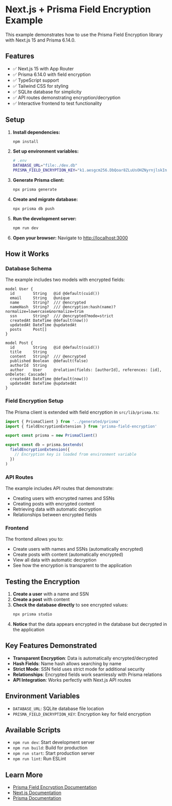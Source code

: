 # Next.js + Prisma Field Encryption Example

This example demonstrates how to use the Prisma Field Encryption library with Next.js 15 and Prisma 6.14.0.

## Features

- ✅ Next.js 15 with App Router
- ✅ Prisma 6.14.0 with field encryption
- ✅ TypeScript support
- ✅ Tailwind CSS for styling
- ✅ SQLite database for simplicity
- ✅ API routes demonstrating encryption/decryption
- ✅ Interactive frontend to test functionality

## Setup

1. **Install dependencies:**

   ```bash
   npm install
   ```

2. **Set up environment variables:**

   ```bash
   # .env
   DATABASE_URL="file:./dev.db"
   PRISMA_FIELD_ENCRYPTION_KEY="k1.aesgcm256.DbQoar8ZLuUsOHZNyrnjlskInHDYlzF3q6y1KGM7DUM="
   ```

3. **Generate Prisma client:**

   ```bash
   npx prisma generate
   ```

4. **Create and migrate database:**

   ```bash
   npx prisma db push
   ```

5. **Run the development server:**

   ```bash
   npm run dev
   ```

6. **Open your browser:**
   Navigate to [http://localhost:3000](http://localhost:3000)

## How it Works

### Database Schema

The example includes two models with encrypted fields:

```prisma
model User {
  id        String   @id @default(cuid())
  email     String   @unique
  name      String?  /// @encrypted
  nameHash  String?  /// @encryption:hash(name)?normalize=lowercase&normalize=trim
  ssn       String?  /// @encrypted?mode=strict
  createdAt DateTime @default(now())
  updatedAt DateTime @updatedAt
  posts     Post[]
}

model Post {
  id        String   @id @default(cuid())
  title     String
  content   String?  /// @encrypted
  published Boolean  @default(false)
  authorId  String
  author    User     @relation(fields: [authorId], references: [id], onDelete: Cascade)
  createdAt DateTime @default(now())
  updatedAt DateTime @updatedAt
}
```

### Field Encryption Setup

The Prisma client is extended with field encryption in `src/lib/prisma.ts`:

```typescript
import { PrismaClient } from '../generated/prisma'
import { fieldEncryptionExtension } from 'prisma-field-encryption'

export const prisma = new PrismaClient()

export const db = prisma.$extends(
  fieldEncryptionExtension({
    // Encryption key is loaded from environment variable
  })
)
```

### API Routes

The example includes API routes that demonstrate:

- Creating users with encrypted names and SSNs
- Creating posts with encrypted content
- Retrieving data with automatic decryption
- Relationships between encrypted fields

### Frontend

The frontend allows you to:

- Create users with names and SSNs (automatically encrypted)
- Create posts with content (automatically encrypted)
- View all data with automatic decryption
- See how the encryption is transparent to the application

## Testing the Encryption

1. **Create a user** with a name and SSN
2. **Create a post** with content
3. **Check the database directly** to see encrypted values:
   ```bash
   npx prisma studio
   ```
4. **Notice** that the data appears encrypted in the database but decrypted in the application

## Key Features Demonstrated

- **Transparent Encryption**: Data is automatically encrypted/decrypted
- **Hash Fields**: Name hash allows searching by name
- **Strict Mode**: SSN field uses strict mode for additional security
- **Relationships**: Encrypted fields work seamlessly with Prisma relations
- **API Integration**: Works perfectly with Next.js API routes

## Environment Variables

- `DATABASE_URL`: SQLite database file location
- `PRISMA_FIELD_ENCRYPTION_KEY`: Encryption key for field encryption

## Available Scripts

- `npm run dev`: Start development server
- `npm run build`: Build for production
- `npm run start`: Start production server
- `npm run lint`: Run ESLint

## Learn More

- [Prisma Field Encryption Documentation](../../README.md)
- [Next.js Documentation](https://nextjs.org/docs)
- [Prisma Documentation](https://www.prisma.io/docs)
